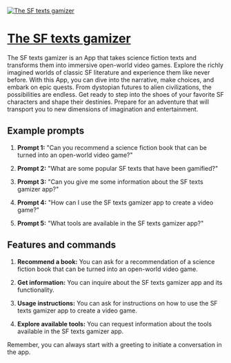 [![The SF texts gamizer](https://files.oaiusercontent.com/file-xRfUNV7r78IxU1yWZgSB2Cn9?se=2123-10-19T13%3A01%3A12Z&sp=r&sv=2021-08-06&sr=b&rscc=max-age%3D31536000%2C%20immutable&rscd=attachment%3B%20filename%3D8b7c696c-95c9-4a5e-84d7-fc53304f335c.png&sig=9nTLitgpi0Mt6QAat9LSyRFFNxacBd6%2Bu2DVpgXurrI%3D)](https://chat.openai.com/g/g-IZst9maGN-the-sf-texts-gamizer)

# [The SF texts gamizer](https://chat.openai.com/g/g-IZst9maGN-the-sf-texts-gamizer)

The SF texts gamizer is an App that takes science fiction texts and transforms them into immersive open-world video games. Explore the richly imagined worlds of classic SF literature and experience them like never before. With this App, you can dive into the narrative, make choices, and embark on epic quests. From dystopian futures to alien civilizations, the possibilities are endless. Get ready to step into the shoes of your favorite SF characters and shape their destinies. Prepare for an adventure that will transport you to new dimensions of imagination and entertainment.

## Example prompts

1. **Prompt 1:** "Can you recommend a science fiction book that can be turned into an open-world video game?"

2. **Prompt 2:** "What are some popular SF texts that have been gamified?"

3. **Prompt 3:** "Can you give me some information about the SF texts gamizer app?"

4. **Prompt 4:** "How can I use the SF texts gamizer app to create a video game?"

5. **Prompt 5:** "What tools are available in the SF texts gamizer app?"

## Features and commands

1. **Recommend a book:** You can ask for a recommendation of a science fiction book that can be turned into an open-world video game.

2. **Get information:** You can inquire about the SF texts gamizer app and its functionality.

3. **Usage instructions:** You can ask for instructions on how to use the SF texts gamizer app to create a video game.

4. **Explore available tools:** You can request information about the tools available in the SF texts gamizer app.

Remember, you can always start with a greeting to initiate a conversation in the app.